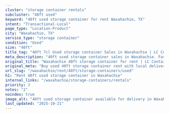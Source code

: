 ```yaml
---
cluster: "storage container rentals"
subcluster: "40ft used"
keyword: "40ft used storage container for rent Waxahachie, TX"
intent: "Transactional-Local"
page_type: "Location-Product"
city: "Waxahachie, TX"
service_type: "storage container"
condition: "Used"
size: "40ft"
title_tag: "40ft 7cl Used storage container Sales in Waxahachie | LC Container"
meta_description: "40ft used storage container sales in Waxahachie. Fast delivery, competitive pricing. Serving storage containers area. Quote ID: 1FZ. Call (214) 524-4168 for your free quote today."
original_title: "Waxahachie 40ft storage container for rent | LC Container"
original_meta: "Buy used 40ft storage container rent with local delivery in Waxahachie, TX. LC Container — local Since 2003. Request a fast quote today."
url_slug: "/waxahachie/rent/40ft/storage-containers/used"
h1: "Rent 40ft used storage container in Waxahachie"
internal_links: "/waxahachie/storage-containers/rentals"
priority: 3
notes: "2"
noindex: true
image_alt: "40ft used storage container available for delivery in Waxahachie"
last_updated: "2025-10-21"
---
```


<!-- TODO: Add unique city/inventory copy, images, and internal links here. -->

